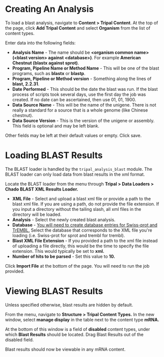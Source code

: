 # Creating An Analysis

To load a blast analysis, navigate to **Content > Tripal Content**. At the top of the page, click **Add Tripal Content** and select **Organism** from the list of content types.

Enter data into the following fields:

* **Analysis Name** - The name should be **\<organism common name\> (\<blast version\> against \<database\>)**. For example **American Chestnut (blastx against sprot)**. 
* **Program, Pipeline Name or Method Name** - This will be one of the blast programs, such as **blastx** or **blastp**. 
* **Program, Pipeline or Method version** - Something along the lines of **blast, 2.2.31**.
* **Date Performed** - This should be the date the blast was run. If the blast process of scripts took several days, use the first day the job was created. If no date can be ascertained, then use 01, 01, 1900. 
* **Data Source Name** - This will be the name of the unigene. There is not really a standard for a source that is a whole genome (like Chinese chestnut). 
* **Data Source Version** - This is the version of the unigene or assembly. This field is optional and may be left blank. 

Other fields may be left at their default values or empty. Click save.

# Loading BLAST Results

The BLAST loader is handled by the `tripal_analysis_blast` module. The BLAST loader can only load data from blast results in the xml format.

Locate the BLAST loader from the menu through **Tripal > Data Loaders > Chado BLAST XML Results Loader.**

* **XML File** - Select and upload a blast xml file or provide a path to the blast xml file. If you are using a path, do not provide the file extension. If you input a directory without the tailing slash, all xml files in the directory will be loaded.
* **Analysis** - Select the newly created blast analysis.
* **Database** - [You will need to create database entries for Swiss-prot and TrEMBL.](http://tripal.info/tutorials/v3.x/example-genomic-site/cross-reference) Select the database that corresponds to the XML file you're loading (i.e. Swiss-prot for sprot and trembl for trembl). 
* **Blast XML File Extension** - If you provided a path to the xml file instead of uploading a file directly, this would be the time to specify the file extension. This would typically be set to **xml.**
* **Number of hits to be parsed** - Set this value to **10.**

Click **Import File** at the bottom of the page. You will need to run the job provided.

# Viewing BLAST Results

Unless specified otherwise, blast results are hidden by default.

From the menu, navigate to **Structure > Tripal Content Types.** In the new window, select **manage display** in the table next to the content type **mRNA.**

At the bottom of this window is a field of **disabled** content types, under which **Blast Results** should be located. Drag Blast Results out of the disabled field.

Blast results should now be viewable in any mRNA content.
